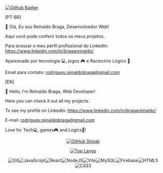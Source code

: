 [![Github Badge](https://img.shields.io/badge/-Github-000?style=flat-square&logo=Github&logoColor=white&link=https://github.com/bragarr)](https://github.com/bragarr)

[PT-BR]

👋 Olá, Eu sou Reinaldo Braga, Desenvolvedor Web!

   Aqui você pode conferir todos os meus projetos.
   
   Para acessar o meu perfil profissional do LinkedIn: https://www.linkedin.com/in/bragareinaldo/

   Apaixonado por tecnologia 💻, jogos  🎮 e Raciocínio Lógico 🎲
   
   Email para contato: rodrigues.reinaldobraga@gmail.com
   
   
[EN]

👋 Hello, I'm Reinaldo Braga, Web Developer!

   Here you can check it out all my projects.
   
   To see my profile on LinkedIn: https://www.linkedin.com/in/bragareinaldo/
   
   E-mail: rodrigues.reinaldobraga@gmail.com
   
   Love for Tech💻, games🎮 and Logics🎲!
    

<div align="center">
  <a href="https://github.com/bragarr">
  
  <div align = "center">
  
  
  [![GitHub Streak](http://github-readme-streak-stats.herokuapp.com?user=bragarr&theme=dark)](https://git.io/streak-stats)
     
  [![Top Langs](https://github-readme-stats.vercel.app/api/top-langs/?username=bragarr&layout=compact)](https://github.com/bragarr/github-readme-stats)

  ![Git](https://img.shields.io/badge/git-%23F05033.svg?style=for-the-badge&logo=git&logoColor=white)![JavaScript](https://img.shields.io/badge/javascript-%23323330.svg?style=for-the-badge&logo=javascript&logoColor=%23F7DF1E)![React](https://img.shields.io/badge/react-%2320232a.svg?style=for-the-badge&logo=react&logoColor=%2361DAFB)![NodeJS](https://img.shields.io/badge/node.js-6DA55F?style=for-the-badge&logo=node.js&logoColor=white)![Vite](https://img.shields.io/badge/vite-%23646CFF.svg?style=for-the-badge&logo=vite&logoColor=white)![MySQL](https://img.shields.io/badge/mysql-%2300f.svg?style=for-the-badge&logo=mysql&logoColor=white)![Firebase](https://img.shields.io/badge/Firebase-039BE5?style=for-the-badge&logo=Firebase&logoColor=white)![HTML5](https://img.shields.io/badge/html5-%23E34F26.svg?style=for-the-badge&logo=html5&logoColor=white)![CSS3](https://img.shields.io/badge/css3-%231572B6.svg?style=for-the-badge&logo=css3&logoColor=white)
</div>
</div>
